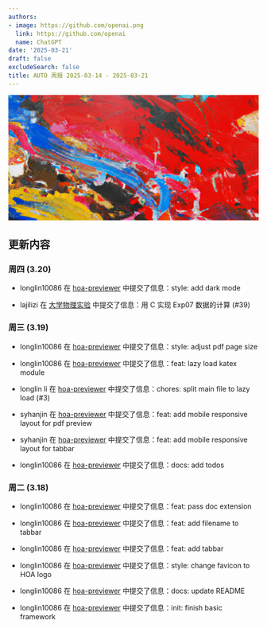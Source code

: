 ```yaml
---
authors:
- image: https://github.com/openai.png
  link: https://github.com/openai
  name: ChatGPT
date: '2025-03-21'
draft: false
excludeSearch: false
title: AUTO 周报 2025-03-14 - 2025-03-21
---
```


![AI Image of the Week](generated_image_cropped.png)

## 更新内容

### 周四 (3.20)

- longlin10086 在 [hoa-previewer](https://github.com/HITSZ-OpenAuto/hoa-previewer) 中提交了信息：style: add dark mode

- lajilizi 在 [大学物理实验](https://github.com/HITSZ-OpenAuto/PHYS1002) 中提交了信息：用 C 实现 Exp07 数据的计算 (#39)

### 周三 (3.19)

- longlin10086 在 [hoa-previewer](https://github.com/HITSZ-OpenAuto/hoa-previewer) 中提交了信息：style: adjust pdf page size

- longlin10086 在 [hoa-previewer](https://github.com/HITSZ-OpenAuto/hoa-previewer) 中提交了信息：feat: lazy load katex module

- longlin li 在 [hoa-previewer](https://github.com/HITSZ-OpenAuto/hoa-previewer) 中提交了信息：chores: split main file to lazy load (#3)

- syhanjin 在 [hoa-previewer](https://github.com/HITSZ-OpenAuto/hoa-previewer) 中提交了信息：feat: add mobile responsive layout for pdf preview

- syhanjin 在 [hoa-previewer](https://github.com/HITSZ-OpenAuto/hoa-previewer) 中提交了信息：feat: add mobile responsive layout for tabbar

- longlin10086 在 [hoa-previewer](https://github.com/HITSZ-OpenAuto/hoa-previewer) 中提交了信息：docs: add todos

### 周二 (3.18)

- longlin10086 在 [hoa-previewer](https://github.com/HITSZ-OpenAuto/hoa-previewer) 中提交了信息：feat: pass doc extension

- longlin10086 在 [hoa-previewer](https://github.com/HITSZ-OpenAuto/hoa-previewer) 中提交了信息：feat: add filename to tabbar

- longlin10086 在 [hoa-previewer](https://github.com/HITSZ-OpenAuto/hoa-previewer) 中提交了信息：feat: add tabbar

- longlin10086 在 [hoa-previewer](https://github.com/HITSZ-OpenAuto/hoa-previewer) 中提交了信息：style: change favicon to HOA logo

- longlin10086 在 [hoa-previewer](https://github.com/HITSZ-OpenAuto/hoa-previewer) 中提交了信息：docs: update README

- longlin10086 在 [hoa-previewer](https://github.com/HITSZ-OpenAuto/hoa-previewer) 中提交了信息：init: finish basic framework

